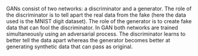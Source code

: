 GANs consist of two networks: a discriminator and a generator. The role of the discriminator is to tell apart the real data from the fake (here the data used is the MNIST digit dataset). The role of the generator is to create fake data that can fool the discriminator. In GAN both networks are trained simultaneously using an adversarial process. The discriminator learns to better tell the data apart whereas the generator becomes better at generating synthetic data that can pass as original.
